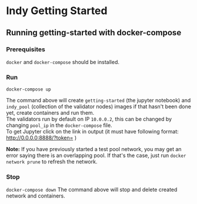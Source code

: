 # Indy Getting Started

## Running getting-started with docker-compose

### Prerequisites

`docker` and `docker-compose` should be installed.

### Run

`docker-compose up`

The command above will create `getting-started` (the jupyter notebook) and `indy_pool` (collection of the validator nodes) images if that hasn't been done yet, create containers and run them.  
The validators run by default on IP `10.0.0.2`, this can be changed by changing `pool_ip` in the `docker-compose` file.  
To get Jupyter click on the link in output (it must have following format: http://0.0.0.0:8888/?token= )

**Note:** If you have previously started a test pool network, you may get an error saying there is an overlapping pool. If that's the case, just run `docker network prune` to refresh the network.

### Stop

`docker-compose down`
The command above will stop and delete created network and containers.
